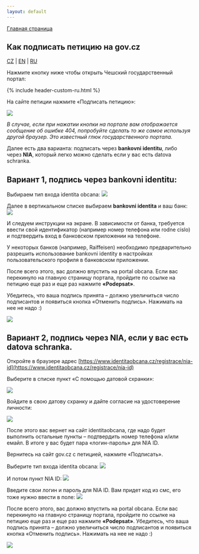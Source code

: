 ```yaml
---
layout: default
---
```


[Главная страница](./index_ru.html)

## Как подписать петицию на gov.cz

[CZ](./govcz.html#content) | [EN](./govcz_en.html#content) | [RU](./govcz_ru.html#content)

Нажмите кнопку ниже чтобы открыть Чешский государственный портал:

<div class="page-header">
{% include header-custom-ru.html %}
</div>

На сайте петиции нажмите «Подписать петицию»:

![](assets/images/govcz1.png)

_В случае, если при нажатии кнопки на портале вам отображается сообщение об ошибке 404, попробуйте сделать то же самое используя другой браузер. Это известный глюк государственного портала._

Далее есть два варианта: подписать через **bankovni identitu**, либо через **NIA**, который легко можно сделать если у вас есть datova schranka.

## Вариант 1, подпись через bankovni identitu:
Выбираем тип входа identita obcana:
![](assets/images/govcz2.png)

Далее в вертикальном списке выбираем **bankovni identita** и ваш банк:
![](assets/images/govcz3.png)

И следуем инструкции на экране. В зависимости от банка, требуется ввести свой идентификатор (например номер телефона или rodne cislo) и подтвердить вход в банковском приложении на телефоне. 

У некоторых банков (например, Raiffeisen) необходимо предварительно разрешить использование bankovni identity в настройках пользовательского профиля в банковском приложении.

После всего этого, вас должно впустить на portal obcana. Если вас перекинуло на главную страницу портала, пройдите по ссылке на петицию еще раз и еще раз нажмите **«Podepsat»**.

Убедитесь, что ваша подпись принята – должно увеличиться число подписантов и появиться кнопка «Отменить подпись». Нажимать на нее не надо :)

![](assets/images/govcz4.png)

## Вариант 2, подпись через NIA, если у вас есть datova schranka.
Откройте в браузере адрес [https://www.identitaobcana.cz/registrace/nia-id](https://www.identitaobcana.cz/registrace/nia-id)

Выберите в списке пункт «С помощью датовой схранки»:

![](assets/images/govcz5.png)

Войдите в свою датову схранку и дайте согласие на удостоверение личности:

![](assets/images/govcz6.png)

После этого вас вернет на сайт identitaobcana, где надо будет выполнить остальные пункты – подтвердить номер телефона и/или емайл. В итоге у вас будет пара «логин-пароль» для NIA ID.

Вернитесь на сайт gov.cz  с петицией, нажмите «Подписать».

Выберите тип входа identita obcana:
![](assets/images/govcz2.png)

И потом пункт NIA ID:
![](assets/images/govcz7.png)

Введите свои логин и пароль для NIA ID. Вам придет код из смс, его тоже нужно ввести в поле:
![](assets/images/govcz8.png)

После всего этого, вас должно впустить на portal obcana. Если вас перекинуло на главную страницу портала, пройдите по ссылке на петицию еще раз и еще раз нажмите **«Podepsat»**.
Убедитесь, что ваша подпись принята – должно увеличиться число подписантов и появиться кнопка «Отменить подпись». Нажимать на нее не надо :)

![](assets/images/govcz4.png)
